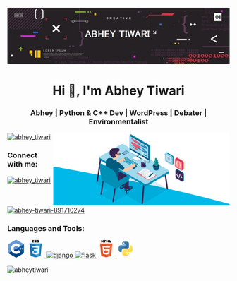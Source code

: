 ![logo](istockphoto-1469534804-1024x1024.jpg)

<h1 align="center">Hi 👋, I'm Abhey Tiwari</h1>
<h3 align="center">Abhey | Python & C++ Dev | WordPress | Debater | Environmentalist</h3>

<img align="right" alt="cooding" width="400" src= "https://raw.githubusercontent.com/Azael-Dev/Azael-Dev/master/coding.gif">

<p align="left"> <a href="https://twitter.com/abhey_tiwari" target="blank"><img src="https://img.shields.io/twitter/follow/abhey_tiwari?logo=twitter&style=for-the-badge" alt="abhey_tiwari" /></a> </p>

<h3 align="left">Connect with me:</h3>
<p align="left">
<a href="https://twitter.com/abhey_tiwari" target="blank"><img align="center" src="https://raw.githubusercontent.com/rahuldkjain/github-profile-readme-generator/master/src/images/icons/Social/twitter.svg" alt="abhey_tiwari" height="30" width="40" /></a>
<a href="https://linkedin.com/in/abhey-tiwari-891710274" target="blank"><img align="center" src="https://raw.githubusercontent.com/rahuldkjain/github-profile-readme-generator/master/src/images/icons/Social/linked-in-alt.svg" alt="abhey-tiwari-891710274" height="30" width="40" /></a>
</p>

<h3 align="left">Languages and Tools:</h3>
<p align="left"> <a href="https://www.w3schools.com/cpp/" target="_blank" rel="noreferrer"> <img src="https://raw.githubusercontent.com/devicons/devicon/master/icons/cplusplus/cplusplus-original.svg" alt="cplusplus" width="40" height="40"/> </a> <a href="https://www.w3schools.com/css/" target="_blank" rel="noreferrer"> <img src="https://raw.githubusercontent.com/devicons/devicon/master/icons/css3/css3-original-wordmark.svg" alt="css3" width="40" height="40"/> </a> <a href="https://www.djangoproject.com/" target="_blank" rel="noreferrer"> <img src="https://cdn.worldvectorlogo.com/logos/django.svg" alt="django" width="40" height="40"/> </a> <a href="https://flask.palletsprojects.com/" target="_blank" rel="noreferrer"> <img src="https://www.vectorlogo.zone/logos/pocoo_flask/pocoo_flask-icon.svg" alt="flask" width="40" height="40"/> </a> <a href="https://www.w3.org/html/" target="_blank" rel="noreferrer"> <img src="https://raw.githubusercontent.com/devicons/devicon/master/icons/html5/html5-original-wordmark.svg" alt="html5" width="40" height="40"/> </a> <a href="https://www.python.org" target="_blank" rel="noreferrer"> <img src="https://raw.githubusercontent.com/devicons/devicon/master/icons/python/python-original.svg" alt="python" width="40" height="40"/> </a> </p>

<p><img align="center" src="https://github-readme-stats.vercel.app/api/top-langs?username=abheytiwari&show_icons=true&locale=en&layout=compact" alt="abheytiwari" /></p>
